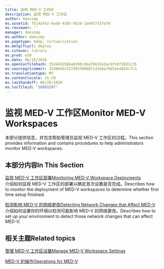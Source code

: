 ```yaml
---
title: 监视 MED-V 工作区
description: 监视 MED-V 工作区
author: dansimp
ms.assetid: f514afe2-8add-4105-9520-1a491733fa79
ms.reviewer: ''
manager: dansimp
ms.author: dansimp
ms.pagetype: mdop, virtualization
ms.mktglfcycl: deploy
ms.sitesec: library
ms.prod: w10
ms.date: 06/16/2016
ms.openlocfilehash: 3534d32566a8290cdea7b632e2ac9fcbf10d1c35
ms.sourcegitcommit: 354664bc527d93f80687cd2eba70d1eea024c7c3
ms.translationtype: MT
ms.contentlocale: zh-CN
ms.lasthandoff: 06/26/2020
ms.locfileid: "10803297"
---
```

# <span data-ttu-id="8c584-103">监视 MED-V 工作区</span><span class="sxs-lookup"><span data-stu-id="8c584-103">Monitor MED-V Workspaces</span></span>


<span data-ttu-id="8c584-104">本部分提供信息，并包含帮助管理员监视 MED-V 工作区的过程。</span><span class="sxs-lookup"><span data-stu-id="8c584-104">This section provides information and contains procedures to help administrators monitor MED-V workspaces.</span></span>

## <span data-ttu-id="8c584-105">本部分内容</span><span class="sxs-lookup"><span data-stu-id="8c584-105">In This Section</span></span>


<a href="" id="monitoring-med-v-workspace-deployments"></a>[<span data-ttu-id="8c584-106">监视 MED-V 工作区部署</span><span class="sxs-lookup"><span data-stu-id="8c584-106">Monitoring MED-V Workspace Deployments</span></span>](monitoring-med-v-workspace-deployments.md)  
<span data-ttu-id="8c584-107">介绍如何监视 MED-V 工作区的部署以确定首次设置是否完成。</span><span class="sxs-lookup"><span data-stu-id="8c584-107">Describes how to monitor the deployment of MED-V workspaces to determine whether first time setup finished.</span></span>

<a href="" id="detecting-network-changes-that-affect-med-v"></a>[<span data-ttu-id="8c584-108">检测影响 MED-V 的网络更改</span><span class="sxs-lookup"><span data-stu-id="8c584-108">Detecting Network Changes that Affect MED-V</span></span>](detecting-network-changes-that-affect-med-v.md)  
<span data-ttu-id="8c584-109">介绍如何设置你的环境以检测可能影响 MED-V 的网络更改。</span><span class="sxs-lookup"><span data-stu-id="8c584-109">Describes how to set up your environment to detect those network changes that can affect MED-V.</span></span>

## <span data-ttu-id="8c584-110">相关主题</span><span class="sxs-lookup"><span data-stu-id="8c584-110">Related topics</span></span>


[<span data-ttu-id="8c584-111">管理 MED-V 工作区设置</span><span class="sxs-lookup"><span data-stu-id="8c584-111">Manage MED-V Workspace Settings</span></span>](manage-med-v-workspace-settings.md)

[<span data-ttu-id="8c584-112">MED-V 的操作</span><span class="sxs-lookup"><span data-stu-id="8c584-112">Operations for MED-V</span></span>](operations-for-med-v.md)

 

 





